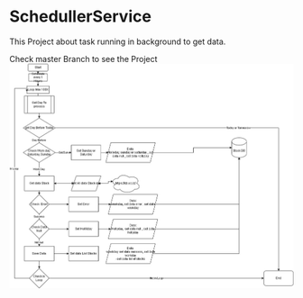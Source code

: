 # SchedullerService
This Project about task running in background to get data.

Check master Branch to see the Project
![alt text](https://raw.githubusercontent.com/3andri/SchedullerService/master/projectDescrition/Flowchart-Schedulling_IDX_Stock.jpg)
